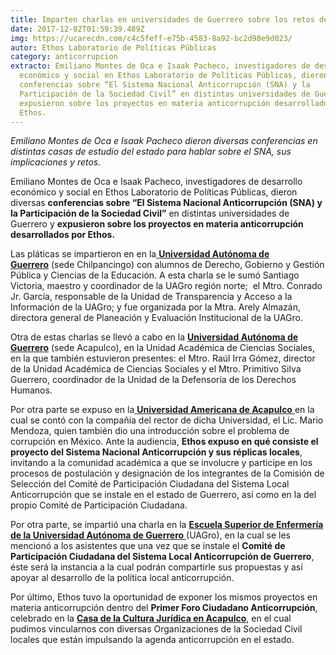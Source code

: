 ```yaml
---
title: Imparten charlas en universidades de Guerrero sobre los retos del SNA
date: 2017-12-02T01:59:39.489Z
img: https://ucarecdn.com/c4c5feff-e75b-4583-8a92-bc2d98e9d023/
autor: Ethos Laboratorio de Políticas Públicas
category: anticorrupcion
extracto: Emiliano Montes de Oca e Isaak Pacheco, investigadores de desarrollo
  económico y social en Ethos Laboratorio de Políticas Públicas, dieron diversas
  conferencias sobre “El Sistema Nacional Anticorrupción (SNA) y la
  Participación de la Sociedad Civil” en distintas universidades de Guerrero y
  expusieron sobre los proyectos en materia anticorrupción desarrollados por
  Ethos.
---
```

*Emiliano Montes de Oca e Isaak Pacheco dieron diversas conferencias en distintas casas de estudio del estado para hablar sobre el SNA, sus implicaciones y retos.*

Emiliano Montes de Oca e Isaak Pacheco, investigadores de desarrollo económico y social en Ethos Laboratorio de Políticas Públicas, dieron diversas **conferencias sobre “El Sistema Nacional Anticorrupción (SNA) y la Participación de la Sociedad Civil”** en distintas universidades de Guerrero y **expusieron sobre los proyectos en materia anticorrupción desarrollados por Ethos.**

Las pláticas se impartieron en en la[ **Universidad Autónoma de Guerrero**](https://www.uagro.mx/) (sede Chilpancingo) con alumnos de Derecho, Gobierno y Gestión Pública y Ciencias de la Educación. A esta charla se le sumó Santiago Victoria, maestro y coordinador de la UAGro región norte;  el Mtro. Conrado Jr. García, responsable de la Unidad de Transparencia y Acceso a la Información de la UAGro; y fue organizada por la Mtra. Arely Almazán, directora general de Planeación y Evaluación Institucional de la UAGro.

Otra de estas charlas se llevó a cabo en la **[Universidad Autónoma de Guerrero](https://www.uagro.mx/)** (sede Acapulco), en la Unidad Académica de Ciencias Sociales, en la que también estuvieron presentes: el Mtro. Raúl Irra Gómez, director de la Unidad Académica de Ciencias Sociales y el Mtro. Primitivo Silva Guerrero, coordinador de la Unidad de la Defensoría de los Derechos Humanos. 

Por otra parte se expuso en la[ **Universidad Americana de Acapulco** ](http://www.uaa.edu.mx/)en la cual se contó con la compañía del rector de dicha Universidad, el Lic. Mario Mendoza, quien también dio una introducción sobre el problema de corrupción en México. Ante la audiencia, **Ethos expuso en qué consiste el proyecto del Sistema Nacional Anticorrupción y sus réplicas locales**, invitando a la comunidad académica a que se involucre y participe en los procesos de postulación y designación de los integrantes de la Comisión de Selección del Comité de Participación Ciudadana del Sistema Local Anticorrupción que se instale en el estado de Guerrero, así como en la del propio Comité de Participación Ciudadana.

Por otra parte, se impartió una charla en la [**Escuela Superior de Enfermería de la Universidad Autónoma de Guerrero** ](http://enfermeria1.uagro.mx/inicio/)(UAGro), en la cual se les mencionó a los asistentes que una vez que se instale el **Comité de Participación Ciudadana del Sistema Local Anticorrupción de Guerrero**, éste será la instancia a la cual podrán compartirle sus propuestas y así apoyar al desarrollo de la política local anticorrupción.

Por último, Ethos tuvo la oportunidad de exponer los mismos proyectos en materia anticorrupción dentro del **Primer Foro Ciudadano Anticorrupción**, celebrado en la **[Casa de la Cultura Jurídica en Acapulco](http://207.249.17.176/Transparencia/Paginas/enlace_modulos_edos.aspx)**, en el cual pudimos vincularnos con diversas Organizaciones de la Sociedad Civil locales que están impulsando la agenda anticorrupción en el estado.